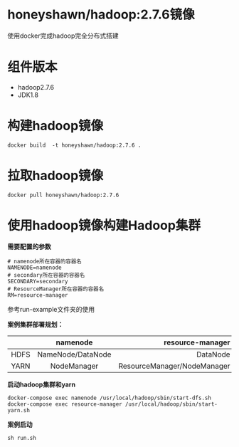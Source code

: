 # honeyshawn/hadoop:2.7.6镜像
使用docker完成hadoop完全分布式搭建

# 组件版本
* hadoop2.7.6
* JDK1.8


# 构建hadoop镜像

```
docker build  -t honeyshawn/hadoop:2.7.6 .
```
# 拉取hadoop镜像

```
docker pull honeyshawn/hadoop:2.7.6
```

# 使用hadoop镜像构建Hadoop集群

**需要配置的参数**
```sbtshell
# namenode所在容器的容器名
NAMENODE=namenode
# secondary所在容器的容器名
SECONDARY=secondary
# ResourceManager所在容器的容器名
RM=resource-manager
```

参考run-example文件夹的使用

**案例集群部署规划：**

|	|namenode|	resource-manager|	secondary|
| ------------- |:-------------:| -----:|-----:|
|HDFS|NameNode/DataNode|DataNode|SecondaryNameNode/DataNode|
|YARN|NodeManager|ResourceManager/NodeManager|NodeManager|

**启动hadoop集群和yarn**
```shell
docker-compose exec namenode /usr/local/hadoop/sbin/start-dfs.sh
docker-compose exec resource-manager /usr/local/hadoop/sbin/start-yarn.sh
```
**案例启动**
```shell
sh run.sh
```

